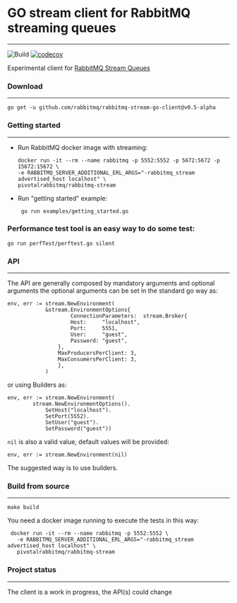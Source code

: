 # GO stream client for RabbitMQ streaming queues
---
![Build](https://github.com/rabbitmq/rabbitmq-stream-go-client/workflows/Build/badge.svg)
[![codecov](https://codecov.io/gh/Gsantomaggio/go-stream-client/branch/main/graph/badge.svg?token=HZD4S71QIM)](https://codecov.io/gh/Gsantomaggio/go-stream-client)

Experimental client for [RabbitMQ Stream Queues](https://github.com/rabbitmq/rabbitmq-server/tree/master/deps/rabbitmq_stream)

### Download
---
```
go get -u github.com/rabbitmq/rabbitmq-stream-go-client@v0.5-alpha
```

### Getting started
---
- Run RabbitMQ docker image with streaming:
   ```
   docker run -it --rm --name rabbitmq -p 5552:5552 -p 5672:5672 -p 15672:15672 \
   -e RABBITMQ_SERVER_ADDITIONAL_ERL_ARGS="-rabbitmq_stream advertised_host localhost" \
   pivotalrabbitmq/rabbitmq-stream
  ```
- Run "getting started" example:
  ```
   go run examples/getting_started.go
  ```

### Performance test tool is an easy way to do some test:
```
go run perfTest/perftest.go silent
```

### API
---

The API are generally composed by mandatory arguments and optional arguments
the optional arguments can be set in the standard go way as:
```golang
env, err := stream.NewEnvironment(
            &stream.EnvironmentOptions{
                    ConnectionParameters:  stream.Broker{
                    Host:     "localhost",
                    Port:     5551,
                    User:     "guest",
                    Password: "guest",
                },
                MaxProducersPerClient: 3,
                MaxConsumersPerClient: 3,
                },
            )
```
or using Builders as:
```golang
env, err := stream.NewEnvironment(
		stream.NewEnvironmentOptions().
			SetHost("localhost").
			SetPort(5552).
			SetUser("guest").
			SetPassword("guest"))
```

`nil` is also a valid value, default values will be provided:
```golang
env, err := stream.NewEnvironment(nil) 
```

The suggested way is to use builders.


### Build from source
---

```shell
make build
```

You need a docker image running to execute the tests in this way:
```
 docker run -it --rm --name rabbitmq -p 5552:5552 \
   -e RABBITMQ_SERVER_ADDITIONAL_ERL_ARGS="-rabbitmq_stream advertised_host localhost" \
   pivotalrabbitmq/rabbitmq-stream
```



 ### Project status
 ---
 The client is a work in progress, the API(s) could change
